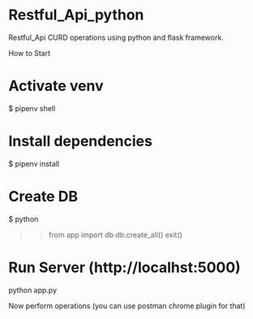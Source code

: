 # Restful_Api_python
Restful_Api CURD operations using python and flask framework. 

How to Start
# Activate venv
$ pipenv shell

# Install dependencies
$ pipenv install

# Create DB
$ python
>> from app import db
>> db.create_all()
>> exit()

# Run Server (http://localhst:5000)
python app.py

Now perform operations 
(you can use postman chrome plugin for that)
